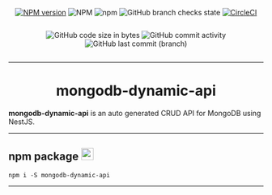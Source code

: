 <div style="text-align: center; width: 100%;">

<div style="display: inline-block">

[![NPM version](https://img.shields.io/npm/v/mongodb-dynamic-api.svg)](https://www.npmjs.com/package/mongodb-dynamic-api)
![NPM](https://img.shields.io/npm/l/mongodb-dynamic-api?registry_uri=https%3A%2F%2Fregistry.npmjs.com)
![npm](https://img.shields.io/npm/dw/mongodb-dynamic-api)
</div>

<div style="display: inline-block">

![GitHub branch checks state](https://img.shields.io/github/checks-status/MikeDev75015/mongodb-dynamic-api/main)
[![CircleCI](https://circleci.com/gh/MikeDev75015/mongodb-dynamic-api.svg?style=shield)](https://app.circleci.com/pipelines/github/MikeDev75015/mongodb-dynamic-api)
</div>
</div>


<div style="text-align: center; width: 100%;">
<div style="display: inline-block">

![GitHub code size in bytes](https://img.shields.io/github/languages/code-size/MikeDev75015/mongodb-dynamic-api)
![GitHub commit activity](https://img.shields.io/github/commit-activity/w/MikeDev75015/mongodb-dynamic-api)
![GitHub last commit (branch)](https://img.shields.io/github/last-commit/MikeDev75015/mongodb-dynamic-api/main)
</div>

</div>

---

<div style="text-align: center; width: 100%;">

# mongodb-dynamic-api

</div>


<p style="text-align: justify; width: 100%;font-size: 15px;">

**mongodb-dynamic-api** is an auto generated CRUD API for MongoDB using NestJS.

</p>

---

## npm package <img src="https://pbs.twimg.com/media/EDoWJbUXYAArclg.png" width="24" height="24" />

`npm i -S mongodb-dynamic-api`


---


